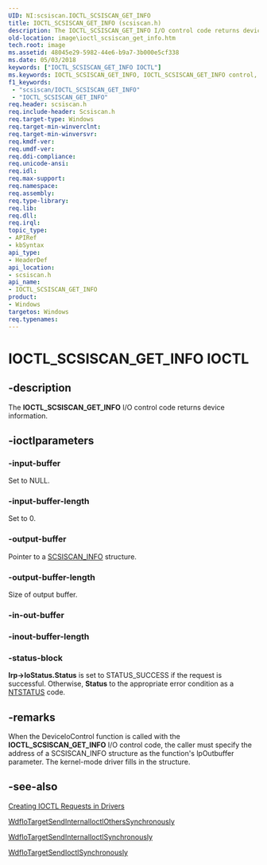 ```yaml
---
UID: NI:scsiscan.IOCTL_SCSISCAN_GET_INFO
title: IOCTL_SCSISCAN_GET_INFO (scsiscan.h)
description: The IOCTL_SCSISCAN_GET_INFO I/O control code returns device information.
old-location: image\ioctl_scsiscan_get_info.htm
tech.root: image
ms.assetid: 48045e29-5982-44e6-b9a7-3b000e5cf338
ms.date: 05/03/2018
keywords: ["IOCTL_SCSISCAN_GET_INFO IOCTL"]
ms.keywords: IOCTL_SCSISCAN_GET_INFO, IOCTL_SCSISCAN_GET_INFO control, IOCTL_SCSISCAN_GET_INFO control code [Imaging Devices], image.ioctl_scsiscan_get_info, scsiscan/IOCTL_SCSISCAN_GET_INFO, stifnc_5897897c-6c10-42cd-9301-d5b5f54675fd.xml
f1_keywords:
 - "scsiscan/IOCTL_SCSISCAN_GET_INFO"
 - "IOCTL_SCSISCAN_GET_INFO"
req.header: scsiscan.h
req.include-header: Scsiscan.h
req.target-type: Windows
req.target-min-winverclnt: 
req.target-min-winversvr: 
req.kmdf-ver: 
req.umdf-ver: 
req.ddi-compliance: 
req.unicode-ansi: 
req.idl: 
req.max-support: 
req.namespace: 
req.assembly: 
req.type-library: 
req.lib: 
req.dll: 
req.irql: 
topic_type:
- APIRef
- kbSyntax
api_type:
- HeaderDef
api_location:
- scsiscan.h
api_name:
- IOCTL_SCSISCAN_GET_INFO
product:
- Windows
targetos: Windows
req.typenames: 
---
```


# IOCTL_SCSISCAN_GET_INFO IOCTL

## -description

The **IOCTL_SCSISCAN_GET_INFO** I/O control code returns device information.

## -ioctlparameters

### -input-buffer

Set to NULL.

### -input-buffer-length

Set to 0.

### -output-buffer

Pointer to a [SCSISCAN_INFO](https://docs.microsoft.com/windows-hardware/drivers/ddi/scsiscan/ns-scsiscan-_scsiscan_info) structure.

### -output-buffer-length

Size of output buffer.

### -in-out-buffer

### -inout-buffer-length

### -status-block

**Irp->IoStatus.Status** is set to STATUS_SUCCESS if the request is successful. Otherwise, **Status** to the appropriate error condition as a [NTSTATUS](https://docs.microsoft.com/windows-hardware/drivers/kernel/ntstatus-values) code.

## -remarks

When the DeviceloControl function is called with the **IOCTL_SCSISCAN_GET_INFO** I/O control code, the caller must specify the address of a SCSISCAN_INFO structure as the function's lpOutbuffer parameter. The kernel-mode driver fills in the structure.

## -see-also

[Creating IOCTL Requests in Drivers](https://docs.microsoft.com/windows-hardware/drivers/kernel/creating-ioctl-requests-in-drivers)

[WdfIoTargetSendInternalIoctlOthersSynchronously](https://docs.microsoft.com/windows-hardware/drivers/ddi/wdfiotarget/nf-wdfiotarget-wdfiotargetsendinternalioctlotherssynchronously)

[WdfIoTargetSendInternalIoctlSynchronously](https://docs.microsoft.com/windows-hardware/drivers/ddi/wdfiotarget/nf-wdfiotarget-wdfiotargetsendinternalioctlsynchronously)

[WdfIoTargetSendIoctlSynchronously](https://docs.microsoft.com/windows-hardware/drivers/ddi/wdfiotarget/nf-wdfiotarget-wdfiotargetsendioctlsynchronously)
